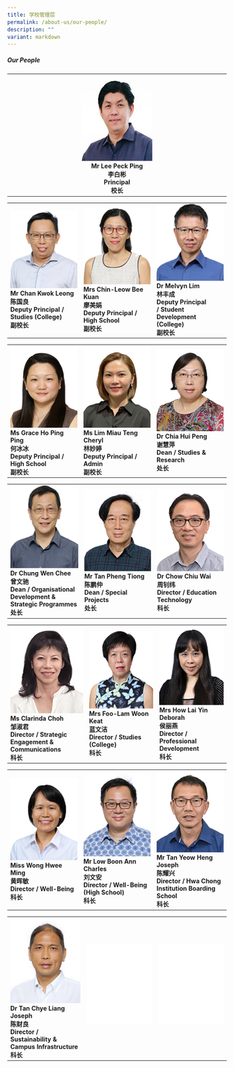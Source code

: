 ```yaml
---
title: 学校管理层
permalink: /about-us/our-people/
description: ""
variant: markdown
---
```

##### Our People
<table style="table-layout: fixed; width: 100%;">
  <tbody>
    <tr>
      <td style="width: 22%; text-align: center;">
        <img style="width: 33%;" src="/images/About%20Us/Our%20People/peoplev2_1.png">
        <br>
        <strong>Mr Lee Peck Ping <br>李白彬<br> Principal<br>校长</strong>
      </td>
    </tr>
  </tbody>
</table>

<table style="table-layout: fixed; width: 100%;">
  <tbody>
    <tr>
      <td style="width: 22%; margin-right: 15px;">
        <img style="width: 100%;" src="/images/About%20Us/Our%20People/peoplev2_2.png">
        <br>
        <strong>Mr Chan Kwok Leong<br>陈国良<br> Deputy Principal / Studies (College)<br> 副校长<br></strong>
      </td>
      <td style="width: 22%; margin-right: 15px;">
        <img style="width: 100%;" src="/images/About%20Us/Our%20People/peoplev2_3.png">
        <br>
        <strong>Mrs Chin-Leow Bee Kuan <br>廖美娟<br>Deputy Principal / High School<br> 副校长 </strong>
      </td>
      <td style="width: 22%; margin-right: 15px;">
        <img style="width: 100%;" src="/images/About%20Us/Our%20People/peoplev2_4.png">
        <br>
        <strong>Dr Melvyn Lim <br> 林丰成<br>Deputy Principal <br> / Student Development <br>(College)<br> 副校长 </strong>
      </td>
    </tr>
  </tbody>
</table>

<table style="table-layout: fixed; width: 100%;">
  <tbody>
    <tr>
      <td style="width: 22%; margin-right: 15px;">
        <img style="width: 100%;" src="/images/About%20Us/Our%20People/peoplev2_5.png">
        <br>
        <strong>Ms Grace Ho Ping Ping <br>何冰冰<br> Deputy Principal / High School <br> 副校长</strong>
      </td>
      <td style="width: 22%; margin-right: 15px;">
        <img style="width: 100%;" src="/images/About%20Us/Our%20People/peoplev2_6.png">
        <br>
        <strong>Ms Lim Miau Teng Cheryl <br>林妙婷<br>Deputy Principal / Admin<br> 副校长</strong>
      </td>
      <td style="width: 22%; margin-right: 15px;">
        <img style="width: 100%;" src="/images/About%20Us/Our%20People/peoplev2_7.png">
        <br>
        <strong>Dr Chia Hui Peng <br> 谢慧萍<br>Dean / Studies &amp; Research<br>处长</strong>
      </td>
    </tr>
  </tbody>
</table>

<table style="table-layout: fixed; width: 100%;">
  <tbody>
    <tr>
      <td style="width: 22%; margin-right: 15px;">
        <img style="width: 100%;" src="/images/About%20Us/Our%20People/peoplev2_8.png">
        <br>
        <strong>Dr Chung Wen Chee <br>曾文驰<br> Dean / Organisational Development &amp; Strategic Programmes<br>处长</strong>
      </td>
      <td style="width: 22%; margin-right: 15px;">
        <img style="width: 100%;" src="/images/About%20Us/Our%20People/peoplev2_9.png">
        <br>
        <strong>Mr Tan Pheng Tiong <br>陈鹏仲<br> Dean / Special Projects <br>处长</strong>
      </td>
      <td style="width: 22%; margin-right: 15px;">
        <img style="width: 100%;" src="/images/About%20Us/Our%20People/peoplev2_10.png">
        <br>
        <strong>Dr Chow Chiu Wai <br>周钊纬<br>Director / Education Technology<br>科长</strong>
      </td>
    </tr>
  </tbody>
</table>

<table style="table-layout: fixed; width: 100%;">
  <tbody>
    <tr>
      <td style="width: 22%; margin-right: 15px;">
        <img style="width: 100%;" src="/images/About%20Us/Our%20People/peoplev2_11.png">
        <br>
        <strong>Ms Clarinda Choh <br>邹淑君<br> Director / Strategic Engagement &amp; Communications<br>科长</strong>
      </td>
      <td style="width: 22%; margin-right: 15px;">
        <img style="width: 100%;" src="/images/About%20Us/Our%20People/peoplev2_12.png">
        <br>
        <strong>Mrs Foo-Lam Woon Keat <br>蓝文洁<br> Director / Studies (College)<br>科长</strong>
      </td>
      <td style="width: 22%; margin-right: 15px;">
        <img style="width: 100%;" src="/images/About%20Us/Our%20People/peoplev2_13.png">
        <br>
        <strong>Mrs How Lai Yin Deborah <br>侯丽燕<br> Director / Professional Development<br>科长</strong>
      </td>
    </tr>
  </tbody>
</table>

<table style="table-layout: fixed; width: 100%;">
  <tbody>
    <tr>
      <td style="width: 22%; margin-right: 15px;">
        <img style="width: 100%;" src="/images/About%20Us/Our%20People/peoplev2_19.png">
        <br>
        <strong>Miss Wong Hwee Ming  <br>黄晖敏<br> Director / Well-Being<br>科长</strong>
      </td>
      <td style="width: 22%; margin-right: 15px;">
        <img style="width: 100%;" src="/images/About%20Us/Our%20People/peoplev2_15.png">
        <br>
        <strong>Mr Low Boon Ann Charles <br>刘文安<br> Director / Well-Being (High School)<br>科长</strong>
      </td>
      <td style="width: 22%; margin-right: 15px;">
        <img style="width: 100%;" src="/images/About%20Us/Our%20People/peoplev2_16.png">
        <br>
        <strong>Mr Tan Yeow Heng Joseph <br>陈耀兴<br> Director / Hwa Chong Institution Boarding School<br>科长</strong>
      </td>
    </tr>
  </tbody>
</table>

<table style="table-layout: fixed; width: 100%;">
  <tbody>
    <tr>
			    <td style="width: 22%; margin-right: 15px;">
        <img style="width: 100%;" src="/images/About%20Us/Our%20People/peoplev2_18.png">
        <br>
        <strong>Dr Tan Chye Liang Joseph  <br>陈财良
<br> Director / Sustainability&nbsp;&amp; Campus Infrastructure<br>科长</strong>
      </td>			
			    <td style="width: 22%; margin-right: 15px;">
        <img style="width: 100%;" src="/images/About%20Us/Our%20People/peoplev2_00.png">
        <br>
        <strong> <br> </strong>
      </td>	
          <td style="width: 22%; margin-right: 15px;">
        <img style="width: 100%;" src="/images/About%20Us/Our%20People/peoplev2_00.png">
        <br>
        <strong><br> </strong>

    
  </td></tr></tbody>
</table>